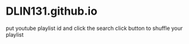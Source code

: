 # DLIN131.github.io
put youtube playlist id and click the search
click  button to shuffle your playlist
